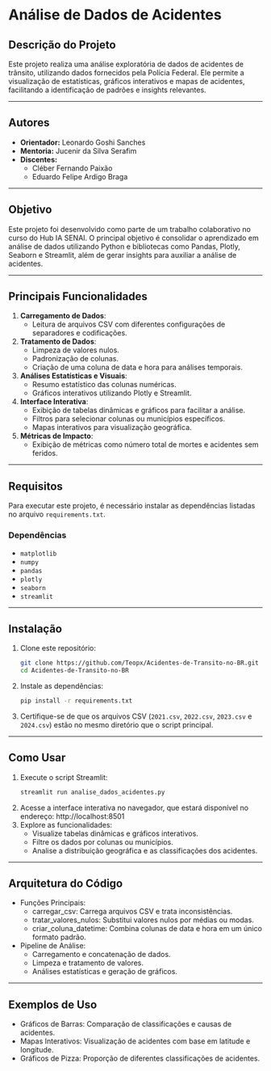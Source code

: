 # **Análise de Dados de Acidentes**

## **Descrição do Projeto**
Este projeto realiza uma análise exploratória de dados de acidentes de trânsito, utilizando dados fornecidos pela Polícia Federal. Ele permite a visualização de estatísticas, gráficos interativos e mapas de acidentes, facilitando a identificação de padrões e insights relevantes.

---

## **Autores**
- **Orientador:** Leonardo Goshi Sanches  
- **Mentoria:** Jucenir da Silva Serafim  
- **Discentes:**  
  - Cléber Fernando Paixão  
  - Eduardo Felipe Ardigo Braga  

---

## **Objetivo**
Este projeto foi desenvolvido como parte de um trabalho colaborativo no curso do Hub IA SENAI. O principal objetivo é consolidar o aprendizado em análise de dados utilizando Python e bibliotecas como Pandas, Plotly, Seaborn e Streamlit, além de gerar insights para auxiliar a análise de acidentes.

---

## **Principais Funcionalidades**
1. **Carregamento de Dados**: 
   - Leitura de arquivos CSV com diferentes configurações de separadores e codificações.  
2. **Tratamento de Dados**:  
   - Limpeza de valores nulos.  
   - Padronização de colunas.  
   - Criação de uma coluna de data e hora para análises temporais.  
3. **Análises Estatísticas e Visuais**:  
   - Resumo estatístico das colunas numéricas.  
   - Gráficos interativos utilizando Plotly e Streamlit.  
4. **Interface Interativa**:  
   - Exibição de tabelas dinâmicas e gráficos para facilitar a análise.  
   - Filtros para selecionar colunas ou municípios específicos.  
   - Mapas interativos para visualização geográfica.  
5. **Métricas de Impacto**: 
   - Exibição de métricas como número total de mortes e acidentes sem feridos.  

---

## **Requisitos**
Para executar este projeto, é necessário instalar as dependências listadas no arquivo `requirements.txt`.  

### **Dependências**
- `matplotlib`  
- `numpy`  
- `pandas`  
- `plotly`  
- `seaborn`  
- `streamlit`  

---

## **Instalação**
1. Clone este repositório:
   ```bash
   git clone https://github.com/Teopx/Acidentes-de-Transito-no-BR.git
   cd Acidentes-de-Transito-no-BR
2. Instale as dependências:
   ```bash
   pip install -r requirements.txt
3. Certifique-se de que os arquivos CSV (`2021.csv`, `2022.csv`, `2023.csv` e `2024.csv`) estão no mesmo diretório que o script principal.

---

## **Como Usar**
1. Execute o script Streamlit:
   ```bash
   streamlit run analise_dados_acidentes.py
2. Acesse a interface interativa no navegador, que estará disponível no endereço:
   http://localhost:8501
3. Explore as funcionalidades:
   - Visualize tabelas dinâmicas e gráficos interativos.
   - Filtre os dados por colunas ou municípios.
   - Analise a distribuição geográfica e as classificações dos acidentes.

---

## **Arquitetura do Código**
- Funções Principais:
   - carregar_csv: Carrega arquivos CSV e trata inconsistências.
   - tratar_valores_nulos: Substitui valores nulos por médias ou modas.
   - criar_coluna_datetime: Combina colunas de data e hora em um único formato padrão.
- Pipeline de Análise:
   - Carregamento e concatenação de dados.
   - Limpeza e tratamento de valores.
   - Análises estatísticas e geração de gráficos.

---

## **Exemplos de Uso**
- Gráficos de Barras: Comparação de classificações e causas de acidentes.
- Mapas Interativos: Visualização de acidentes com base em latitude e longitude.
- Gráficos de Pizza: Proporção de diferentes classificações de acidentes.
